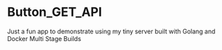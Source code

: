 # Button_GET_API
Just a fun app to demonstrate using my tiny server built with Golang and Docker Multi Stage Builds
